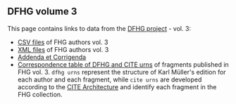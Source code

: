 ## DFHG volume 3

This page contains links to data from the [DFHG project](http://www.dfhg-project.org/) - vol. 3:

* [CSV files](http://www.dfhg-project.org/DFHG/export_csv.php) of FHG authors vol. 3
* [XML files](http://www.dfhg-project.org/DFHG/export_xml.php) of FHG authors vol. 3
* [Addenda et Corrigenda](http://www.dfhg-project.org/DFHG/static_viewer.php?file=Addenda_Corrigenda_Volumen_tertium.html)
* [Correspondence table of DFHG and CITE urns](https://github.com/DFHG-project/volume_3/blob/master/dfhg_cite_urns.csv) of fragments published in FHG vol. 3. `dfhg urns` represent the structure of Karl Müller's edition for each author and each fragment, while `cite urns` are developed according to the [CITE Architecture](http://cite-architecture.github.io/) and identify each fragment in the FHG collection.
